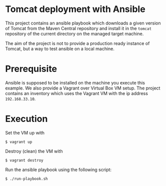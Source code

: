 # Tomcat deployment with Ansible

This project contains an ansible playbook which downloads a given version of
Tomcat from the Maven Central repository and install it in the `tomcat`
repository of the current directory on the managed target machine.

The aim of the project is not to provide a production ready instance of Tomcat,
but a way to test ansible on a local machine.  

# Prerequisite

Ansible is supposed to be installed on the machine you execute this example.
We also provide a Vagrant over Virtual Box VM setup. The project contains
an inventory which uses the Vagrant VM with the ip address `192.168.33.10`.

# Execution

Set the VM up with
```shell script
$ vagrant up
```

Destroy (clean) the VM with
```shell script
$ vagrant destroy
```

Run the ansible playbook using the following script:
```shell script
$ ./run-playbook.sh
```
